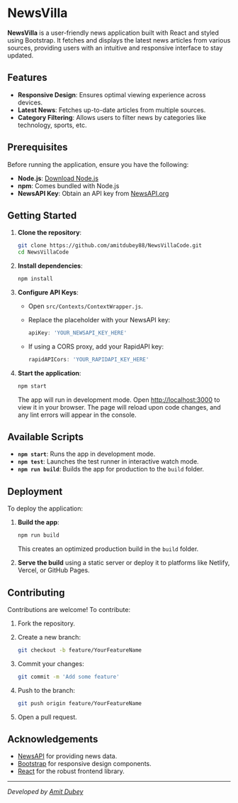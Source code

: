 # NewsVilla

**NewsVilla** is a user-friendly news application built with React and styled using Bootstrap. It fetches and displays the latest news articles from various sources, providing users with an intuitive and responsive interface to stay updated.

## Features

- **Responsive Design**: Ensures optimal viewing experience across devices.
- **Latest News**: Fetches up-to-date articles from multiple sources.
- **Category Filtering**: Allows users to filter news by categories like technology, sports, etc.

## Prerequisites

Before running the application, ensure you have the following:

- **Node.js**: [Download Node.js](https://nodejs.org/)
- **npm**: Comes bundled with Node.js
- **NewsAPI Key**: Obtain an API key from [NewsAPI.org](https://newsapi.org/)

## Getting Started

1. **Clone the repository**:

   ```bash
   git clone https://github.com/amitdubey88/NewsVillaCode.git
   cd NewsVillaCode
   ```

2. **Install dependencies**:

   ```bash
   npm install
   ```

3. **Configure API Keys**:

   - Open `src/Contexts/ContextWrapper.js`.
   - Replace the placeholder with your NewsAPI key:

     ```javascript
     apiKey: 'YOUR_NEWSAPI_KEY_HERE'
     ```

   - If using a CORS proxy, add your RapidAPI key:

     ```javascript
     rapidAPICors: 'YOUR_RAPIDAPI_KEY_HERE'
     ```

4. **Start the application**:

   ```bash
   npm start
   ```

   The app will run in development mode. Open [http://localhost:3000](http://localhost:3000) to view it in your browser. The page will reload upon code changes, and any lint errors will appear in the console.

## Available Scripts

- **`npm start`**: Runs the app in development mode.
- **`npm test`**: Launches the test runner in interactive watch mode.
- **`npm run build`**: Builds the app for production to the `build` folder.

## Deployment

To deploy the application:

1. **Build the app**:

   ```bash
   npm run build
   ```

   This creates an optimized production build in the `build` folder.

2. **Serve the build** using a static server or deploy it to platforms like Netlify, Vercel, or GitHub Pages.

## Contributing

Contributions are welcome! To contribute:

1. Fork the repository.
2. Create a new branch:

   ```bash
   git checkout -b feature/YourFeatureName
   ```

3. Commit your changes:

   ```bash
   git commit -m 'Add some feature'
   ```

4. Push to the branch:

   ```bash
   git push origin feature/YourFeatureName
   ```

5. Open a pull request.


## Acknowledgements

- [NewsAPI](https://newsapi.org/) for providing news data.
- [Bootstrap](https://getbootstrap.com/) for responsive design components.
- [React](https://reactjs.org/) for the robust frontend library.

---

*Developed by [Amit Dubey](https://github.com/amitsince2001/)*
